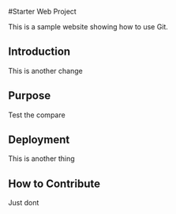 #Starter Web Project

This is a sample website showing how to use Git.

## Introduction

This is another change

## Purpose

Test the compare

## Deployment

This is another thing

## How to Contribute

Just dont